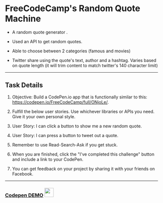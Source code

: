 # FreeCodeCamp's Random Quote Machine

* A random quote generator . 
 
* Used an API to get random quotes. 

* Able to choose between 2 categories (famous and movies)

* Twitter share using the quote's text, author and a hashtag. Varies based on quote length (it will trim content to match twitter's 140 character limit)

 ---
 ## Task Details


1.  Objective: Build a CodePen.io app that is functionally similar to this: https://codepen.io/FreeCodeCamp/full/ONjoLe/.

2.  Fulfill the below user stories. Use whichever libraries or APIs you need. Give it your own personal style.

3.  User Story: I can click a button to show me a new random quote.

4.  User Story: I can press a button to tweet out a quote.

5.  Remember to use Read-Search-Ask if you get stuck.

6.  When you are finished, click the "I've completed this challenge" button and include a link to your CodePen.

7.  You can get feedback on your project by sharing it with your friends on Facebook.

---

###  <a href="https://codepen.io/Slitthe/full/BmpOjj/">Codepen DEMO</a> <img src="https://cdn1.iconfinder.com/data/icons/simple-icons/256/codepen-256-black.png" height="30">
